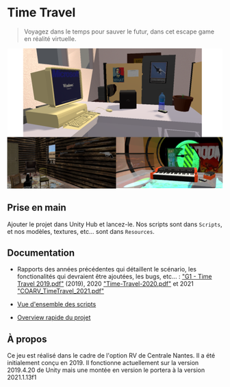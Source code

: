 # Time Travel

> Voyagez dans le temps pour sauver le futur, dans cet escape game en réalité virtuelle.

![](docs/screenshots/allthree.png)

## Prise en main

Ajouter le projet dans Unity Hub et lancez-le. Nos scripts sont dans `Scripts`, et nos modèles, textures, etc… sont dans `Resources`.

## Documentation

* Rapports des années précédentes qui détaillent le scénario, les fonctionalités qui devraient être ajoutées, les bugs, etc… : ["G1 - Time Travel 2019.pdf"](https://github.com/MichelQu/TimeTravel/blob/3731b56716ae27b97d2aaadbef9642a4885d75bb/G1%20-%20Time%20Travel%202019.pdf) (2019), 2020 ["Time-Travel-2020.pdf"](https://github.com/Aioshiro/TimeTravel/blob/master/Time-Travel-2020.pdf) et 2021 ["COARV_TimeTravel_2021.pdf"](https://github.com/Aioshiro/TimeTravel/blob/master/COARV_TimeTravel_2021.pdf)

* [Vue d'ensemble des scripts](docs/scripts.md)
* [Overview rapide du projet](docs/overview.md)

## À propos

Ce jeu est réalisé dans le cadre de l'option RV de Centrale Nantes. Il a été initialement conçu en 2019.
Il fonctionne actuellement sur la version 2019.4.20 de Unity mais une montée en version le portera à la version 2021.1.13f1
